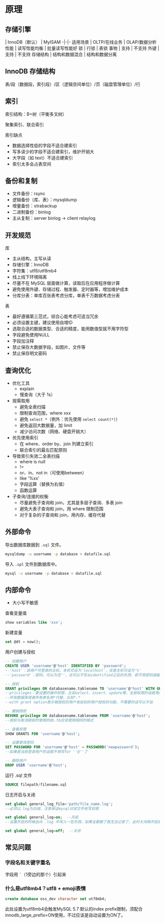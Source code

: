# 原理

## 存储引擎

| InnoDB（默认） | MyISAM
-|-|-
适用场景 | OLTP/在线业务 | OLAP/数据分析
性能 | 读写性能均衡 | 批量读写性能好
锁 | 行锁 | 表锁
事物 | 支持 | 不支持
外键 | 支持 | 不支持
存储结构 | 结构和数据混合 | 结构和数据分离

## InnoDB 存储结构

表/段（数据段，索引段）/区（逻辑空间单位）/页（磁盘管理单位）/行

## 索引

索引结构：B+树（平衡多叉树）

聚集索引、联合索引

索引缺点

- 数据选择性低的字段不适合建索引
- 写多读少的字段不适合建索引，维护开销大
- 大字段（如 text）不适合建索引
- 索引太多会占表空间

## 备份和复制

- 文件备份：rsync
- 逻辑备份（库、表）：mysqldump
- 增量备份：xtrabackup
- 二进制备份：binlog
- 主从复制：server binlog -> client relaylog

## 开发规范

库

- 主从结构，主写从读
- 存储引擎：InnoDB
- 字符集：utf8/utf8mb4
- 线上线下环境隔离
- 尽量不在 MySQL 层面做计算，读取后在应用程序做计算
- 避免使用外键、存储过程、触发器、定时器等，增加维护成本
- 分库分表：单库百张表考虑分库，单表千万数据考虑分表

表

- 最好遵循第三范式，综合心能考虑可适当冗余
- 必须设置主键，建议使用自增ID
- 选取合适的数据类型、合适的精度，能用数值型就不用字符型
- 字段避免使用NULL
- 字段加注释
- 禁止保存大数据字段，如图片、文件等
- 禁止保存明文密码

## 查询优化

- 优化工具
  - explain
  - 慢查询（大于 1s）
- 按需取用
  - 避免全表扫描
  - 限制查询范围，where xxx
  - 避免 `select *`（例外：优先使用 `select count(*)`）
  - 避免返回大数据量，加 limit
  - 减少访问次数（网络、硬盘开销大）
- 优先使用索引
  - 在 where、order by、join 列建立索引
  - 联合索引的最左匹配原则
- 导致索引失效二全表扫描
  - where is null
  - !=
  - or、in、not in（可使用between）
  - like '%xx'
  - 字段运算（替换为右值）
  - 函数运算
- 子查询/连接的权衡
  - 尽量避免子查询和 join，尤其是多层子查询、多表 join
  - 避免大表子查询和 join，用 where 限制范围
  - 对于复杂的子查询和 join，用内存、缓存代替

## 外部命令

导出数据库数据到 `.sql` 文件。

```sh
mysqldump -u username -p database > datafile.sql
```

导入 `.spl` 文件到数据库中。

```sh
mysql -u username -p database < datafile.sql
```

## 内部命令

- 大小写不敏感

查看变量值

```sql
show variables like 'xxx';
```

新建变量

```sql
set @dt = now();
```

用户创建与授权

```sql
-- 创建用户
CREATE USER 'username'@'host' IDENTIFIED BY 'password';
--'host'：该用户可登录的主机，本机可设为'localhost'，任意主机可设为'%'
--'password'：密码，可以为空''，也可以不写从identified之后的东西，即不用密码就能登录数据库

-- 授权
GRANT privileges ON databasename.tablename TO 'username'@'host' WITH GRANT OPTION;
--privileges：要设置的操作权限，比如select、insert、update等，全部权限的话就用all
--所有数据库或者所有表名用*代替，比如*.*
--with grant option表示被授权的用户有给别的用户授权的功能，不需要的话可以不加

-- 撤销授权
REVOKE privilege ON databasename.tablename FROM 'username'@'host';
--授权与取消授权时使用的db.tb应该使用相同的格式

-- 查看权限
SHOW GRANTS FOR 'username'@'host';

-- 设置更改密码
SET PASSWORD FOR 'username'@'host' = PASSWORD('newpassword');
--如果是当前登录用户的话就不用写for ''@''了

-- 删除用户
DROP USER 'username'@'host';
```

运行 .sql 文件

```sql
SOURCE filepath/filename.sql
```

日志开启与关闭

```sql
set global general_log_file='path/file_name.log';
--必须以.log为后缀，注意保证mysql对该文件有写权限

set global general_log=on;  --开启
--设置开启的时候会向 .log 中写入一些东西，如果全都删了就无法记录了，此时关闭再开启即可

set global general_log=off;  --关闭
```

## 常见问题

### 字段名和关键字重名

字段用  ``` ` ```（1旁边的那个）引起来

### 什么是utf8mb4？utf8 + emoji表情

```sql
create database oss_dev character set utf8mb4;
```

此处设置为utf8mb4会触发MySQL 5.7 默认的index prefix限制，须配合innodb_large_prefix=ON使用，不过应该是自动设置为ON了。
